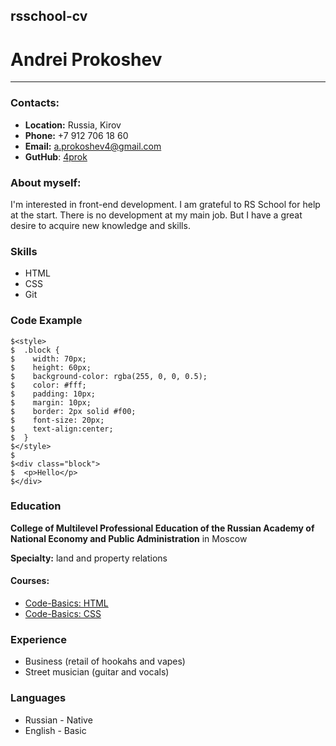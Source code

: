 ## rsschool-cv

# Andrei Prokoshev

---

### Contacts:

- **Location:** Russia, Kirov
- **Phone:** +7 912 706 18 60
- **Email:** <a.prokoshev4@gmail.com>
- **GutHub**: [4prok](https://github.com/4prok "open in guthub")

### About myself:

I'm interested in front-end development. I am grateful to RS School for help at the start. There is no development at my main job. But I have a great desire to acquire new knowledge and skills.

### Skills

- HTML
- CSS
- Git

### Code Example

```
$<style>
$  .block {
$    width: 70px;
$    height: 60px;
$    background-color: rgba(255, 0, 0, 0.5);
$    color: #fff;
$    padding: 10px;
$    margin: 10px;
$    border: 2px solid #f00;
$    font-size: 20px;
$    text-align:center;
$  }
$</style>
$
$<div class="block">
$  <p>Hello</p>
$</div>
```

### Education

**College of Multilevel Professional Education of the Russian Academy of National Economy and Public Administration** in Moscow

**Specialty:** land and property relations

#### Courses:

- [Code-Basics: HTML](https://code-basics.com/languages/html)
- [Code-Basics: CSS](https://code-basics.com/languages/css)

### Experience

- Business (retail of hookahs and vapes)
- Street musician (guitar and vocals)

### Languages

- Russian - Native
- English - Basic